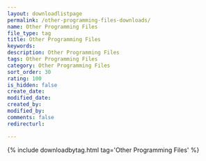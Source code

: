 ```yaml
---
layout: downloadlistpage
permalink: /other-programming-files-downloads/
name: Other Programming Files
file_type: tag
title: Other Programming Files
keywords:
description: Other Programming Files
tags: Other Programming Files
category: Other Programming Files
sort_order: 30
rating: 100
is_hidden: false
create_date:
modified_date:
created_by:
modified_by:
comments: false
redirecturl:

---
```

 {% include downloadbytag.html tag='Other Programming Files' %}
